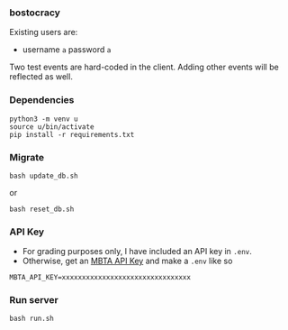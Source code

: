 ### bostocracy

Existing users are:

- username `a` password `a`

Two test events are hard-coded in the client.
Adding other events will be reflected as well.

### Dependencies

```
python3 -m venv u
source u/bin/activate
pip install -r requirements.txt
```

### Migrate

```
bash update_db.sh
```

or

```
bash reset_db.sh
```

### API Key

- For grading purposes only, I have included an API key in `.env`.
- Otherwise, get an [MBTA API Key](https://api-v3.mbta.com/register) and make a `.env` like so

```
MBTA_API_KEY=xxxxxxxxxxxxxxxxxxxxxxxxxxxxxxxx
```

### Run server

```
bash run.sh
```
